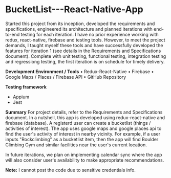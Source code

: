 # BucketList---React-Native-App

Started this project from its inception, developed the requirements and specifications, engineered its architecture and planned iterations with end-to-end testing for each iteration. I have no prior experience working with redux, react-native, firebase and testing tools. However, to meet the project demands, I taught myself these tools and have successfully developed the features for iteration 1 (see details in the Requirements and Specifications document). Complete with unit testing, functional testing, integration testing and regressiong testing, the first iteration is on schedule for timely delivery.

__Development Environment / Tools__
•	Redux-React-Native
•	Firebase
•	Google Maps / Places / Firebase API
•	GitHub Repository

__Testing framework__
* Appium
* Jest

__Summary__
For project details, refer to the Requirements and Specifications document. In a nutshell, this app is developed using redux-react-native and firebase (database). A registerd user can create a bucketlist (things / activities of interest). The app uses google maps and google places api to find the user's activity of interest in nearby vicinity. For example, if a user inputs "Rockclimbing" as a bucketlist item, then the app will find Boulder Climbing Gym and similar facilities near the user's current location.

In future iterations, we plan on implementing calendar sync where the app will also consider user's availability to make appropriate recommendations.

__Note:__
I cannot post the code due to sensitive credentials info.
